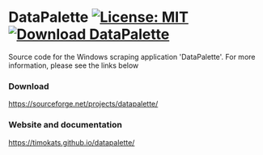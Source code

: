 # DataPalette [![License: MIT](https://img.shields.io/badge/License-MIT-yellow.svg)](https://opensource.org/licenses/MIT) [![Download DataPalette](https://img.shields.io/sourceforge/dt/datapalette.svg)](https://sourceforge.net/projects/datapalette/files/latest/download)
Source code for the Windows scraping application 'DataPalette'. For more information, please see the links below

### Download
https://sourceforge.net/projects/datapalette/

### Website and documentation
https://timokats.github.io/datapalette/

